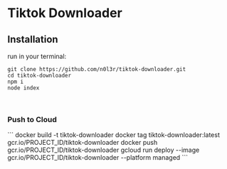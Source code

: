 <h1 style="align: center;">Tiktok Downloader</h1>

<h2>Installation</h2>
run in your terminal:

```
git clone https://github.com/n0l3r/tiktok-downloader.git
cd tiktok-downloader
npm i
node index
```

<br>
<h3>Push to Cloud</h3>
```
docker build -t tiktok-downloader
docker tag tiktok-downloader:latest gcr.io/PROJECT_ID/tiktok-downloader
docker push gcr.io/PROJECT_ID/tiktok-downloader
gcloud run deploy --image gcr.io/PROJECT_ID/tiktok-downloader --platform managed
```



